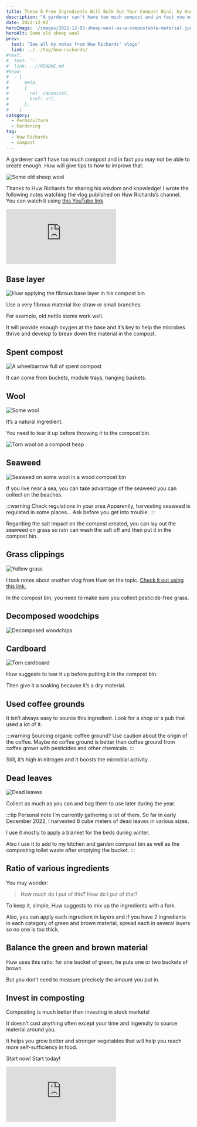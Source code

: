 ```yaml
---
title: These 8 Free Ingredients Will Bulk Out Your Compost Bins, by Huw Richards
description: "A gardener can't have too much compost and in fact you may not be able to create enough. Huw will give tips how to improve that."
date: 2022-12-02
heroImage: '/images/2022-12-02-sheep-wool-as-a-compostable-material.jpg'
heroAlt: Some old sheep wool
prev:
  text: "See all my notes from Huw Richards' vlogs"
  link: ../../tag/huw-richards/
#next:
#  text: ''
#  link: ..//README.md
#head:
#  - [
#      meta,
#      {
#        rel: canonical,
#        href: url,
#      },
#    ]
category:
  - Permaculture
  - Gardening
tag:
  - Huw Richards
  - Compost
---
```


A gardener can’t have too much compost and in fact you may not be able to create enough. Huw will give tips to how to improve that.

![Some old sheep wool](./images/2022-12-02-sheep-wool-as-a-compostable-material.jpg 'I have two sheep at home and I use their wool for the garden! Credits: image taken from Huw Richards’s vlog')

Thanks to Huw Richards for sharing his wisdom and knowledge!
I wrote the following notes watching the vlog published on Huw Richards’s channel.
You can watch it using [this YouTube link](https://www.youtube.com/watch?v=BO8wWBjnsXU).

<!-- markdownlint-disable MD033 -->
<p class="newsletter-wrapper"><iframe class="newsletter-embed" src="https://thetooltip.substack.com/embed" frameborder="0" scrolling="no"></iframe></p>

## Base layer

![Huw applying the fibrous base layer in his compost bin](./images/base-layer.jpg 'This layer needs to be thick. Credits: image taken from Huw Richard’s vlog')

Use a very fibrous material like straw or small branches.

For example, old nettle stems work well.

It will provide enough oxygen at the base and it’s key to help the microbes thrive and develop to break down the material in the compost.

## Spent compost

![A wheelbarrow full of spent compost](./images/reuse-spent-compost.jpg 'Old compost or used compost can definitely find its place back into the heap. Recycle it! Credits: image taken from Huw Richard’s vlog')

It can come from buckets, module trays, hanging baskets.

## Wool

![Some wool](./images/wool.jpg 'Slugs really don’t like wool as a mulch. Credits: image taken from Huw Richard’s vlog')

It’s a natural ingredient.

You need to tear it up before throwing it to the compost bin.

![Torn wool on a compost heap](./images/torn-wool-in-a-compost-heap.jpg 'Tearing the wool in small chunks help the degradation process. Credits: image taken from Huw Richard’s vlog')

## Seaweed

![Seaweed on some wool in a wood compost bin](./images/seaweed.jpg 'Seaweed brings minerals and organic matter beneficial for compost making. Credits: image taken from Huw Richard’s vlog')

If you live near a sea, you can take advantage of the seaweed you can collect on the beaches.

:::warning Check regulations in your area
Apparently, harvesting seaweed is regulated in some places… Ask before you get into trouble.
:::

Regarding the salt impact on the compost created, you can lay out the seaweed on grass so rain can wash the salt off and then put it in the compost bin.

## Grass clippings

![Yellow grass](./images/grass-clippings.jpg 'This is a well know ingredient that can bring a lot of heat to your compost heap. Credits: image taken from Huw Richard’s vlog')

I took notes about another vlog from Huw on the topic. [Check it out using this link.](../2022-11-25-grass---the-most-valuable-free-resource-for-growing-food-huw-richards/README.md)

In the compost bin, you need to make sure you collect pesticide-free grass.

## Decomposed woodchips

![Decomposed woodchips](./images/decomposed-woodchips.jpg 'It takes a while to decompose: about two years! Credits: image taken from Huw Richard’s vlog')

## Cardboard

![Torn cardboard](./images/cardboard.jpg 'It’s easy to collect from small businesses. Credits: image taken from Huw Richard’s vlog')

Huw suggests to tear it up before putting it in the compost bin.

Then give it a soaking because it’s a dry material.

## Used coffee grounds

It isn’t always easy to source this ingredient. Look for a shop or a pub that used a lot of it.

:::warning Sourcing organic coffee ground?
Use caution about the origin of the coffee. Maybe no coffee ground is better than coffee ground from coffee grown with pesticides and other chemicals.
:::

Still, it’s high in nitrogen and it boosts the microbial activity.

## Dead leaves

![Dead leaves](./images/dead-leaves.jpg 'When they’re available, gather as much as you can. Credits: image taken from Huw Richard’s vlog')

Collect as much as you can and bag them to use later during the year.

:::tip Personal note
I’m currently gathering a lot of them. So far in early December 2022, I harvested 8 cube meters of dead leaves in various sizes.

I use it mostly to apply a blanket for the beds during winter.

Also I use it to add to my kitchen and garden compost bin as well as the composting toilet waste after emptying the bucket.
:::

## Ratio of various ingredients

You may wonder:

> How much do I put of this? How do I put of that?

To keep it, simple, Huw suggests to mix up the ingredients with a fork.

Also, you can apply each ingredient in layers and if you have 2 ingredients in each category of green and brown material, spread each in several layers so no one is too thick.

## Balance the green and brown material

Huw uses this ratio: for one bucket of green, he puts one or two buckets of brown.

But you don’t need to measure precisely the amount you put in.

## Invest in composting

Composting is much better than investing in stock markets!

It doesn’t cost anything often except your time and ingenuity to source material around you.

It helps you grow better and stronger vegetables that will help you reach more self-sufficiency in food.

Start now! Start today!

<!-- markdownlint-disable MD033 -->
<p class="newsletter-wrapper"><iframe class="newsletter-embed" src="https://thetooltip.substack.com/embed" frameborder="0" scrolling="no"></iframe></p>

